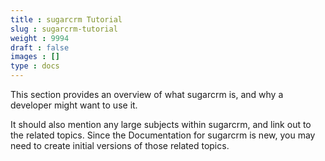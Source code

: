 ```yaml
---
title : sugarcrm Tutorial
slug : sugarcrm-tutorial
weight : 9994
draft : false
images : []
type : docs
---
```


This section provides an overview of what sugarcrm is, and why a developer might want to use it.

It should also mention any large subjects within sugarcrm, and link out to the related topics.  Since the Documentation for sugarcrm is new, you may need to create initial versions of those related topics.

